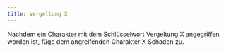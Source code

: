 ```yaml
---
title: Vergeltung X
---
```


Nachdem ein Charakter mit dem Schlüsselwort Vergeltung X angegriffen worden ist, füge dem angreifenden Charakter X Schaden zu.